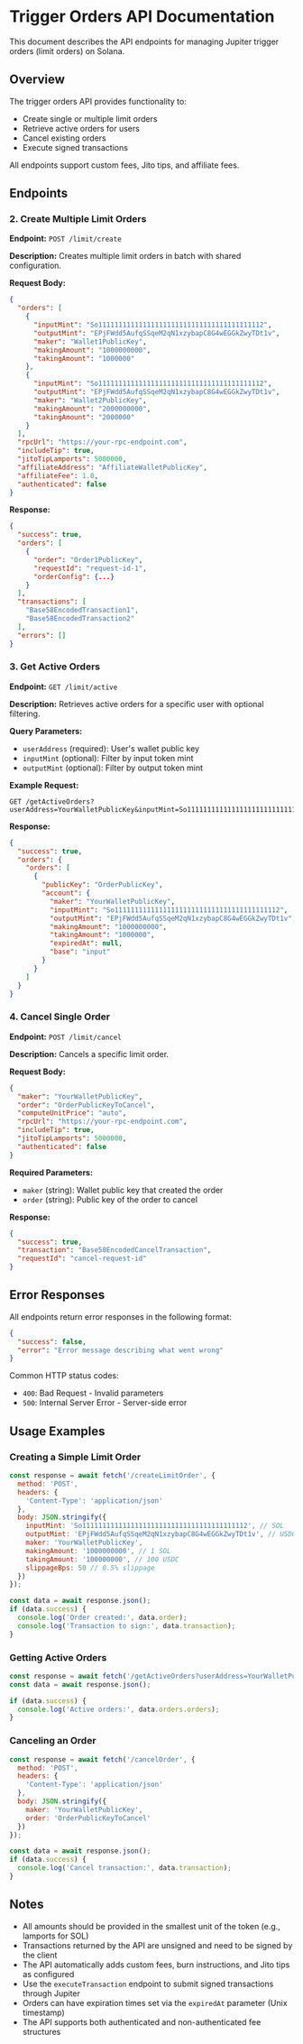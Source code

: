 # Trigger Orders API Documentation

This document describes the API endpoints for managing Jupiter trigger orders (limit orders) on Solana.

## Overview

The trigger orders API provides functionality to:
- Create single or multiple limit orders
- Retrieve active orders for users
- Cancel existing orders
- Execute signed transactions

All endpoints support custom fees, Jito tips, and affiliate fees.

## Endpoints


### 2. Create Multiple Limit Orders

**Endpoint:** `POST /limit/create`

**Description:** Creates multiple limit orders in batch with shared configuration.

**Request Body:**
```json
{
  "orders": [
    {
      "inputMint": "So11111111111111111111111111111111111111112",
      "outputMint": "EPjFWdd5AufqSSqeM2qN1xzybapC8G4wEGGkZwyTDt1v",
      "maker": "Wallet1PublicKey",
      "makingAmount": "1000000000",
      "takingAmount": "1000000"
    },
    {
      "inputMint": "So11111111111111111111111111111111111111112",
      "outputMint": "EPjFWdd5AufqSSqeM2qN1xzybapC8G4wEGGkZwyTDt1v",
      "maker": "Wallet2PublicKey",
      "makingAmount": "2000000000",
      "takingAmount": "2000000"
    }
  ],
  "rpcUrl": "https://your-rpc-endpoint.com",
  "includeTip": true,
  "jitoTipLamports": 5000000,
  "affiliateAddress": "AffiliateWalletPublicKey",
  "affiliateFee": 1.0,
  "authenticated": false
}
```

**Response:**
```json
{
  "success": true,
  "orders": [
    {
      "order": "Order1PublicKey",
      "requestId": "request-id-1",
      "orderConfig": {...}
    }
  ],
  "transactions": [
    "Base58EncodedTransaction1",
    "Base58EncodedTransaction2"
  ],
  "errors": []
}
```

### 3. Get Active Orders

**Endpoint:** `GET /limit/active`

**Description:** Retrieves active orders for a specific user with optional filtering.

**Query Parameters:**
- `userAddress` (required): User's wallet public key
- `inputMint` (optional): Filter by input token mint
- `outputMint` (optional): Filter by output token mint

**Example Request:**
```
GET /getActiveOrders?userAddress=YourWalletPublicKey&inputMint=So11111111111111111111111111111111111111112
```

**Response:**
```json
{
  "success": true,
  "orders": {
    "orders": [
      {
        "publicKey": "OrderPublicKey",
        "account": {
          "maker": "YourWalletPublicKey",
          "inputMint": "So11111111111111111111111111111111111111112",
          "outputMint": "EPjFWdd5AufqSSqeM2qN1xzybapC8G4wEGGkZwyTDt1v",
          "makingAmount": "1000000000",
          "takingAmount": "1000000",
          "expiredAt": null,
          "base": "input"
        }
      }
    ]
  }
}
```

### 4. Cancel Single Order

**Endpoint:** `POST /limit/cancel`

**Description:** Cancels a specific limit order.

**Request Body:**
```json
{
  "maker": "YourWalletPublicKey",
  "order": "OrderPublicKeyToCancel",
  "computeUnitPrice": "auto",
  "rpcUrl": "https://your-rpc-endpoint.com",
  "includeTip": true,
  "jitoTipLamports": 5000000,
  "authenticated": false
}
```

**Required Parameters:**
- `maker` (string): Wallet public key that created the order
- `order` (string): Public key of the order to cancel

**Response:**
```json
{
  "success": true,
  "transaction": "Base58EncodedCancelTransaction",
  "requestId": "cancel-request-id"
}
```


## Error Responses

All endpoints return error responses in the following format:

```json
{
  "success": false,
  "error": "Error message describing what went wrong"
}
```

Common HTTP status codes:
- `400`: Bad Request - Invalid parameters
- `500`: Internal Server Error - Server-side error

## Usage Examples

### Creating a Simple Limit Order

```javascript
const response = await fetch('/createLimitOrder', {
  method: 'POST',
  headers: {
    'Content-Type': 'application/json'
  },
  body: JSON.stringify({
    inputMint: 'So11111111111111111111111111111111111111112', // SOL
    outputMint: 'EPjFWdd5AufqSSqeM2qN1xzybapC8G4wEGGkZwyTDt1v', // USDC
    maker: 'YourWalletPublicKey',
    makingAmount: '1000000000', // 1 SOL
    takingAmount: '100000000', // 100 USDC
    slippageBps: 50 // 0.5% slippage
  })
});

const data = await response.json();
if (data.success) {
  console.log('Order created:', data.order);
  console.log('Transaction to sign:', data.transaction);
}
```

### Getting Active Orders

```javascript
const response = await fetch('/getActiveOrders?userAddress=YourWalletPublicKey');
const data = await response.json();

if (data.success) {
  console.log('Active orders:', data.orders.orders);
}
```

### Canceling an Order

```javascript
const response = await fetch('/cancelOrder', {
  method: 'POST',
  headers: {
    'Content-Type': 'application/json'
  },
  body: JSON.stringify({
    maker: 'YourWalletPublicKey',
    order: 'OrderPublicKeyToCancel'
  })
});

const data = await response.json();
if (data.success) {
  console.log('Cancel transaction:', data.transaction);
}
```

## Notes

- All amounts should be provided in the smallest unit of the token (e.g., lamports for SOL)
- Transactions returned by the API are unsigned and need to be signed by the client
- The API automatically adds custom fees, burn instructions, and Jito tips as configured
- Use the `executeTransaction` endpoint to submit signed transactions through Jupiter
- Orders can have expiration times set via the `expiredAt` parameter (Unix timestamp)
- The API supports both authenticated and non-authenticated fee structures